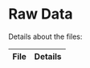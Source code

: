 # Raw Data
  
Details about the files:  
  
File | Details
---|---------------------------------------------------------------------
    
  
